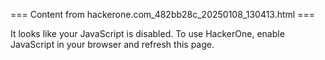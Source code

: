 === Content from hackerone.com_482bb28c_20250108_130413.html ===


It looks like your JavaScript is disabled. To use HackerOne, enable JavaScript in your browser and refresh this page.


